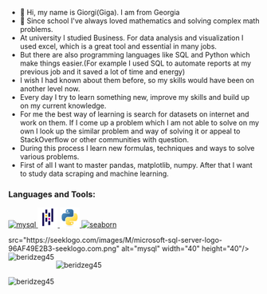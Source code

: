 - 👋 Hi, my name is Giorgi(Giga). I am from Georgia
- 👀 Since school I've always loved mathematics and solving complex math problems.
- At university I studied Business. For data analysis and visualization I used excel, which is a great tool and essential in many jobs.
- But there are also programming languages like SQL and Python which make things easier.(For example I used SQL to automate reports at my previous job and it saved a lot of time and energy)
- I wish I had known about them before, so my skills would have been on another level now.
- Every day I try to learn something new, improve my skills and build up on my current knowledge.
- For me the best way of learning is search for datasets on internet and work on them. If I come up a problem which I am not able to solve on my own I look up the similar problem and way of solving it or appeal to StackOverflow or other communities with question.
- During this process I learn new formulas, techniques and ways to solve various problems.
- First of all I want to master pandas, matplotlib, numpy. After that I want to study data scraping and machine learning.



<h3 align="left">Languages and Tools:</h3>
<p align="left"> <a href="https://www.mysql.com/" target="_blank" rel="noreferrer"> <img src="https://seeklogo.com/images/M/microsoft-sql-server-logo-96AF49E2B3-seeklogo.com.png" alt="mysql" width="40" height="40"/> </a> <a href="https://pandas.pydata.org/" target="_blank" rel="noreferrer"> <img src="https://raw.githubusercontent.com/devicons/devicon/2ae2a900d2f041da66e950e4d48052658d850630/icons/pandas/pandas-original.svg" alt="pandas" width="40" height="40"/> </a> <a href="https://www.python.org" target="_blank" rel="noreferrer"> <img src="https://raw.githubusercontent.com/devicons/devicon/master/icons/python/python-original.svg" alt="python" width="40" height="40"/> </a> <a href="https://seaborn.pydata.org/" target="_blank" rel="noreferrer"> <img src="https://seaborn.pydata.org/_images/logo-mark-lightbg.svg" alt="seaborn" width="40" height="40"/> </a> </p>
src="https://seeklogo.com/images/M/microsoft-sql-server-logo-96AF49E2B3-seeklogo.com.png" alt="mysql" width="40" height="40"/> </a> <a 

<p><img align="left" src="https://github-readme-stats.vercel.app/api/top-langs?username=beridzeg45&show_icons=true&locale=en&layout=compact" alt="beridzeg45" /></p>

<p>&nbsp;<img align="center" src="https://github-readme-stats.vercel.app/api?username=beridzeg45&show_icons=true&locale=en" alt="beridzeg45" /></p>

<p><img align="center" src="https://github-readme-streak-stats.herokuapp.com/?user=beridzeg45&" alt="beridzeg45" /></p>
